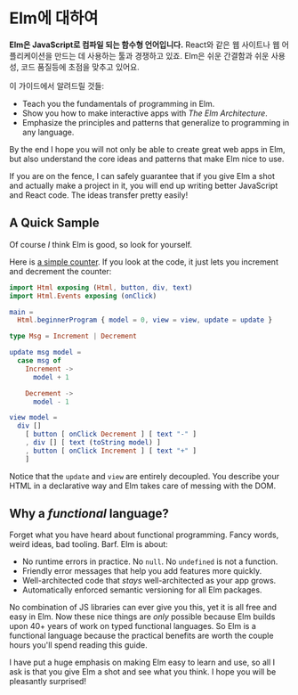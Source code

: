 # Elm에 대하여

**Elm은 JavaScript로 컴파일 되는 함수형 언어입니다.** React와 같은 웹 사이트나 웹 어플리케이션을 만드는 데 사용하는 툴과 경쟁하고 있죠. Elm은 쉬운 간결함과 쉬운 사용성, 코드 품질등에 초점을 맞추고 있어요. 

이 가이드에서 알려드릴 것들:

* Teach you the fundamentals of programming in Elm.
* Show you how to make interactive apps with _The Elm Architecture_.
* Emphasize the principles and patterns that generalize to programming in any language.

By the end I hope you will not only be able to create great web apps in Elm, but also understand the core ideas and patterns that make Elm nice to use.

If you are on the fence, I can safely guarantee that if you give Elm a shot and actually make a project in it, you will end up writing better JavaScript and React code. The ideas transfer pretty easily!

## A Quick Sample

Of course _I_ think Elm is good, so look for yourself.

Here is [a simple counter](http://elm-lang.org/examples/buttons). If you look at the code, it just lets you increment and decrement the counter:

```elm
import Html exposing (Html, button, div, text)
import Html.Events exposing (onClick)

main =
  Html.beginnerProgram { model = 0, view = view, update = update }

type Msg = Increment | Decrement

update msg model =
  case msg of
    Increment ->
      model + 1

    Decrement ->
      model - 1

view model =
  div []
    [ button [ onClick Decrement ] [ text "-" ]
    , div [] [ text (toString model) ]
    , button [ onClick Increment ] [ text "+" ]
    ]
```

Notice that the `update` and `view` are entirely decoupled. You describe your HTML in a declarative way and Elm takes care of messing with the DOM.

## Why a _functional_ language?

Forget what you have heard about functional programming. Fancy words, weird ideas, bad tooling. Barf. Elm is about:

* No runtime errors in practice. No `null`. No `undefined` is not a function.
* Friendly error messages that help you add features more quickly.
* Well-architected code that _stays_ well-architected as your app grows.
* Automatically enforced semantic versioning for all Elm packages.

No combination of JS libraries can ever give you this, yet it is all free and easy in Elm. Now these nice things are _only_ possible because Elm builds upon 40+ years of work on typed functional languages. So Elm is a functional language because the practical benefits are worth the couple hours you'll spend reading this guide.

I have put a huge emphasis on making Elm easy to learn and use, so all I ask is that you give Elm a shot and see what you think. I hope you will be pleasantly surprised!

